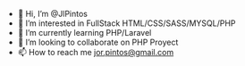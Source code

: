 - 👋 Hi, I’m @JlPintos
- 👀 I’m interested in FullStack HTML/CSS/SASS/MYSQL/PHP
- 🌱 I’m currently learning PHP/Laravel
- 💞️ I’m looking to collaborate on PHP Proyect
- 📫 How to reach me jor.pintos@gmail.com

<!---
JlPintos/JlPintos is a ✨ special ✨ repository because its `README.md` (this file) appears on your GitHub profile.
You can click the Preview link to take a look at your changes.
--->
